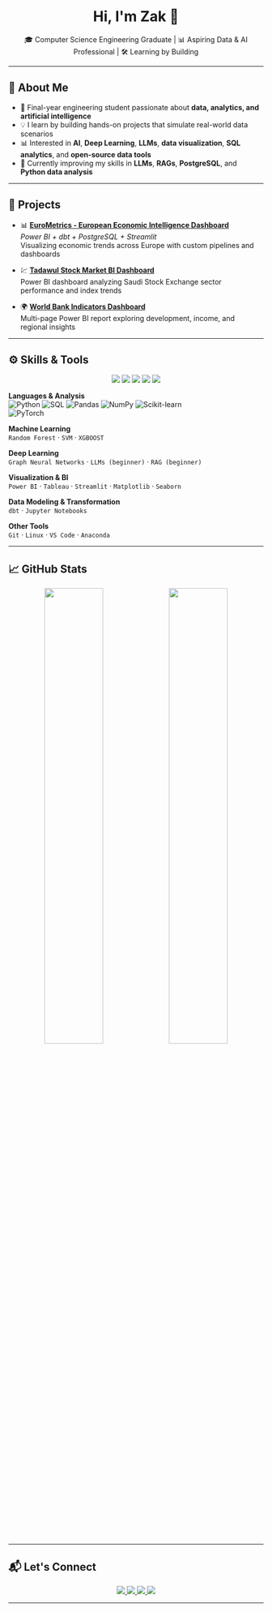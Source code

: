 <!-- GitHub Profile README - Zak -->

<h1 align="center">Hi, I'm Zak 👋</h1>

<p align="center">
🎓 Computer Science Engineering Graduate | 📊 Aspiring Data & AI Professional | 🛠️ Learning by Building
</p>

---

## 📌 About Me  

- 🧠 Final-year engineering student passionate about **data, analytics, and artificial intelligence**  
- 💡 I learn by building hands-on projects that simulate real-world data scenarios  
- 📊 Interested in **AI**, **Deep Learning**, **LLMs**, **data visualization**, **SQL analytics**, and **open-source data tools**  
- 🌱 Currently improving my skills in **LLMs**, **RAGs**, **PostgreSQL**, and **Python data analysis**  

---

## 💼 Projects  

- 📊 [**EuroMetrics - European Economic Intelligence Dashboard**](https://github.com/Zak-Attack-1/eurometrics)  
  *Power BI + dbt + PostgreSQL + Streamlit*  
  Visualizing economic trends across Europe with custom pipelines and dashboards  

- 💹 [**Tadawul Stock Market BI Dashboard**](https://github.com/Zak-Attack-1/tadawul-bi-dashboard)  
  Power BI dashboard analyzing Saudi Stock Exchange sector performance and index trends  

- 🌍 [**World Bank Indicators Dashboard**](https://github.com/Zak-Attack-1/world-bank-dashboard)  
  Multi-page Power BI report exploring development, income, and regional insights  

---

## ⚙️ Skills & Tools  

<p align="center">
  <!-- Data & BI -->
  <img src="https://img.shields.io/badge/Power%20BI-F2C811?style=for-the-badge&logo=powerbi&logoColor=black" />
  <img src="https://img.shields.io/badge/Tableau-E97627?style=for-the-badge&logo=tableau&logoColor=white" />
  <img src="https://img.shields.io/badge/Streamlit-FF4B4B?style=for-the-badge&logo=streamlit&logoColor=white" />
  <img src="https://img.shields.io/badge/PostgreSQL-316192?style=for-the-badge&logo=postgresql&logoColor=white" />
  <img src="https://img.shields.io/badge/dbt-FF694B?style=for-the-badge&logo=dbt&logoColor=white" />
</p>  

**Languages & Analysis**  
![Python](https://img.shields.io/badge/Python-3776AB?style=for-the-badge&logo=python&logoColor=white) 
![SQL](https://img.shields.io/badge/SQL-025E8C?style=for-the-badge&logo=postgresql&logoColor=white) 
![Pandas](https://img.shields.io/badge/Pandas-150458?style=for-the-badge&logo=pandas&logoColor=white) 
![NumPy](https://img.shields.io/badge/NumPy-013243?style=for-the-badge&logo=numpy&logoColor=white) 
![Scikit-learn](https://img.shields.io/badge/scikit--learn-F7931E?style=for-the-badge&logo=scikitlearn&logoColor=white)  
![PyTorch](https://img.shields.io/badge/PyTorch-EE4C2C?style=for-the-badge&logo=pytorch&logoColor=white)  

**Machine Learning**  
`Random Forest` · `SVM` · `XGBOOST`  

**Deep Learning**  
`Graph Neural Networks` · `LLMs (beginner)` · `RAG (beginner)`  

**Visualization & BI**  
`Power BI` · `Tableau` · `Streamlit` · `Matplotlib` · `Seaborn`  

**Data Modeling & Transformation**  
`dbt` · `Jupyter Notebooks`  

**Other Tools**  
`Git` · `Linux` · `VS Code` · `Anaconda`  

---

## 📈 GitHub Stats  

<p align="center">
  <img src="https://github-readme-stats.vercel.app/api?username=Zak-Attack-1&show_icons=true&theme=tokyonight" width="48%"/>
  <img src="https://github-readme-stats.vercel.app/api/top-langs/?username=Zak-Attack-1&layout=compact&theme=tokyonight" width="48%"/>
</p>  

---

## 📬 Let's Connect  

<p align="center">
  <a href="https://www.linkedin.com/in/zakaria-alaimia-274231156/">
    <img src="https://img.shields.io/badge/LinkedIn-0A66C2?style=for-the-badge&logo=linkedin&logoColor=white"/>
  </a>
  <a href="mailto:rlzah2034@gmail.com">
    <img src="https://img.shields.io/badge/Gmail-D14836?style=for-the-badge&logo=gmail&logoColor=white"/>
  </a>
  <a href="mailto:z_alaimia@estin.dz">
    <img src="https://img.shields.io/badge/Outlook-0078D4?style=for-the-badge&logo=microsoft-outlook&logoColor=white"/>
  </a>
  <a href="mailto:jz_alaimia@esi.dz">
    <img src="https://img.shields.io/badge/Academic%20Email-0056D2?style=for-the-badge&logo=maildotru&logoColor=white"/>
  </a>
</p>  

---
